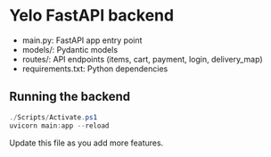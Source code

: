 # Yelo FastAPI backend

- main.py: FastAPI app entry point
- models/: Pydantic models
- routes/: API endpoints (items, cart, payment, login, delivery_map)
- requirements.txt: Python dependencies

## Running the backend

```powershell
./Scripts/Activate.ps1
uvicorn main:app --reload
```

Update this file as you add more features.
